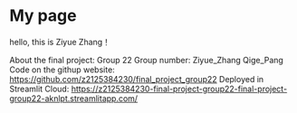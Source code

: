 # My page
 
hello, this is Ziyue Zhang！

About the final project:
Group 22
Group number: Ziyue_Zhang Qige_Pang
Code on the githup website: https://github.com/z2125384230/final_project_group22
Deployed in Streamlit Cloud: https://z2125384230-final-project-group22-final-project-group22-aknlpt.streamlitapp.com/
